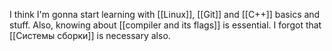 I think I'm gonna start learning with [[Linux]], [[Git]] and [[C++]] basics and stuff.
Also, knowing about [[compiler and its flags]] is essential.
I forgot that [[Системы сборки]] is necessary also.